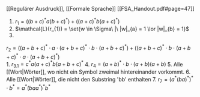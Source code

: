 [[Regulärer Ausdruck]], [[Formale Sprache]]
[[FSA_Handout.pdf#page=47]]

1. $r_{1} = ((b + c)^{*}a(b + c)^{*}) + ((a + c)^{*}b(a + c)^{*})$ 
2. $\mathcal{L}(r_{1}) = \set{w \in \Sigma\ |\ |w|_{a} = 1 \lor |w|_{b} = 1}$
3. 
$r_{2} = ((a + b + c)^{*}\cdot a \cdot (a + b + c)^{*} \cdot b \cdot (a + b + c)^{*}) + ((a + b + c)^{*}\cdot b \cdot (a + b + c)^{*} \cdot a \cdot (a + b + c)^{*})$  
	1. $r_{3.1} = c^{*} a (a + c)^{*} b (a + b + c)^{*}$ 
4. $r_{4} = (a + b)^{*} \cdot b \cdot (a + b)(a + b)$ 
5. Alle [[Wort|Wörter]], wo nicht ein Symbol zweimal hintereinander vorkommt.
6. Alle [[Wort|Wörter]], die nicht den Substring 'bb' enthalten
7. $r_{7} = (a^{*}(ba)^{*})^{*} \cdot b^{*} = a^{*}(baa^{*})^{*}b^*$  
